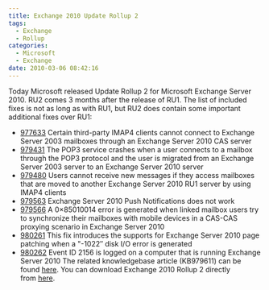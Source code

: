 ```yaml
---
title: Exchange 2010 Update Rollup 2
tags:
  - Exchange
  - Rollup
categories:
  - Microsoft
  - Exchange
date: 2010-03-06 08:42:16
---
```


Today Microsoft released Update Rollup 2 for Microsoft Exchange Server 2010\. RU2 comes 3 months after the release of RU1\. The list of included fixes is not as long as with RU1, but RU2 does contain some important additional fixes over RU1:

*   [977633](http://support.microsoft.com/kb/977633/) Certain third-party IMAP4 clients cannot connect to Exchange Server 2003 mailboxes through an Exchange Server 2010 CAS server
*   [979431](http://support.microsoft.com/kb/979431/) The POP3 service crashes when a user connects to a mailbox through the POP3 protocol and the user is migrated from an Exchange Server 2003 server to an Exchange Server 2010 server
*   [979480](http://support.microsoft.com/kb/979480/) Users cannot receive new messages if they access mailboxes that are moved to another Exchange Server 2010 RU1 server by using IMAP4 clients
*   [979563](http://support.microsoft.com/kb/979563/) Exchange Server 2010 Push Notifications does not work
*   [979566](http://support.microsoft.com/kb/979566/) A 0×85010014 error is generated when linked mailbox users try to synchronize their mailboxes with mobile devices in a CAS-CAS proxying scenario in Exchange Server 2010
*   [980261](http://support.microsoft.com/kb/980261/) This fix introduces the supports for Exchange Server 2010 page patching when a "-1022″ disk I/O error is generated
*   [980262](http://support.microsoft.com/kb/980262/) Event ID 2156 is logged on a computer that is running Exchange Server 2010
The related knowledgebase article (KB979611) can be found [here](http://support.microsoft.com/?kbid=979611). You can download Exchange 2010 Rollup 2 directly from [here](http://www.microsoft.com/downloads/details.aspx?FamilyID=6d3ae3e0-3982-46d6-9e9c-7d7d63fae565&amp;displaylang=en).
